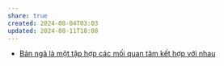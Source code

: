 ```yaml
---
share: true
created: 2024-08-04T03:03
updated: 2024-08-11T18:08
---
```

- [Bản ngã là một tập hợp các mối quan tâm kết hợp với nhau](../../Nh%E1%BA%ADn%20th%E1%BB%A9c/B%E1%BA%A3n%20ng%C3%A3%20l%C3%A0%20m%E1%BB%99t%20t%E1%BA%ADp%20h%E1%BB%A3p%20c%C3%A1c%20m%E1%BB%91i%20quan%20t%C3%A2m%20k%E1%BA%BFt%20h%E1%BB%A3p%20v%E1%BB%9Bi%20nhau.md)
